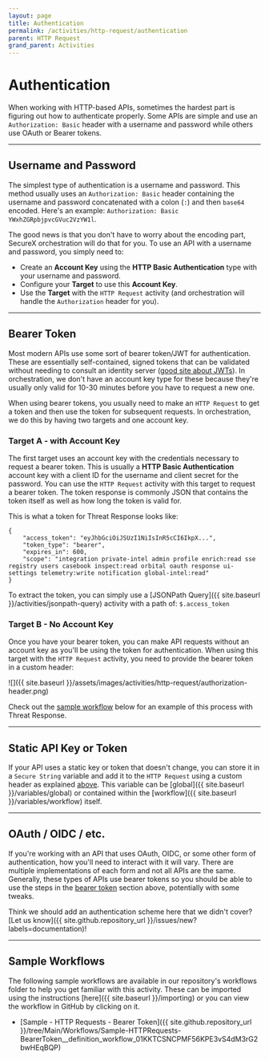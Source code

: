 ```yaml
---
layout: page
title: Authentication
permalink: /activities/http-request/authentication
parent: HTTP Request
grand_parent: Activities
---
```


# Authentication
When working with HTTP-based APIs, sometimes the hardest part is figuring out how to authenticate properly. Some APIs are simple and use an `Authorization: Basic` header with a username and password while others use OAuth or Bearer tokens.

---

## Username and Password
The simplest type of authentication is a username and password. This method usually uses an `Authorization: Basic` header containing the username and password concatenated with a colon (`:`) and then `base64` encoded. Here's an example:
`Authorization: Basic YWxhZGRpbjpvcGVuc2VzYW1l`.

The good news is that you don't have to worry about the encoding part, SecureX orchestration will do that for you. To use an API with a username and password, you simply need to:
* Create an **Account Key** using the **HTTP Basic Authentication** type with your username and password.
* Configure your **Target** to use this **Account Key**.
* Use the **Target** with the `HTTP Request` activity (and orchestration will handle the `Authorization` header for you).

---

## Bearer Token
Most modern APIs use some sort of bearer token/JWT for authentication. These are essentially self-contained, signed tokens that can be validated without needing to consult an identity server ([good site about JWTs](https://jwt.io)). In orchestration, we don't have an account key type for these because they're usually only valid for 10-30 minutes before you have to request a new one.

When using bearer tokens, you usually need to make an `HTTP Request` to get a token and then use the token for subsequent requests. In orchestration, we do this by having two targets and one account key.

### Target A - with Account Key
The first target uses an account key with the credentials necessary to request a bearer token. This is usually a **HTTP Basic Authentication** account key with a client ID for the username and client secret for the password. You can use the `HTTP Request` activity with this target to request a bearer token. The token response is commonly JSON that contains the token itself as well as how long the token is valid for.

This is what a token for Threat Response looks like:

```text
{
    "access_token": "eyJhbGciOiJSUzI1NiIsInR5cCI6IkpX...",
    "token_type": "bearer",
    "expires_in": 600,
    "scope": "integration private-intel admin profile enrich:read sse registry users casebook inspect:read orbital oauth response ui-settings telemetry:write notification global-intel:read"
}
```

To extract the token, you can simply use a [JSONPath Query]({{ site.baseurl }}/activities/jsonpath-query) activity with a path of: `$.access_token`

### Target B - No Account Key
Once you have your bearer token, you can make API requests without an account key as you'll be using the token for authentication. When using this target with the `HTTP Request` activity, you need to provide the bearer token in a custom header:

![]({{ site.baseurl }}/assets/images/activities/http-request/authorization-header.png)

Check out the [sample workflow](#sample-workflows) below for an example of this process with Threat Response.

---

## Static API Key or Token
If your API uses a static key or token that doesn't change, you can store it in a `Secure String` variable and add it to the `HTTP Request` using a custom header as explained [above](#target-b---no-account-key). This variable can be [global]({{ site.baseurl }}/variables/global) or contained within the [workflow]({{ site.baseurl }}/variables/workflow) itself.

---

## OAuth / OIDC / etc.
If you're working with an API that uses OAuth, OIDC, or some other form of authentication, how you'll need to interact with it will vary. There are multiple implementations of each form and not all APIs are the same. Generally, these types of APIs use bearer tokens so you should be able to use the steps in the [bearer token](#bearer-token) section above, potentially with some tweaks.

Think we should add an authentication scheme here that we didn't cover? [Let us know]({{ site.github.repository_url }}/issues/new?labels=documentation)!

---

## Sample Workflows
The following sample workflows are available in our repository's workflows folder to help you get familiar with this activity. These can be imported using the instructions [here]({{ site.baseurl }}/importing) or you can view the workflow in GitHub by clicking on it.

* [Sample - HTTP Requests - Bearer Token]({{ site.github.repository_url }}/tree/Main/Workflows/Sample-HTTPRequests-BearerToken__definition_workflow_01KKTCSNCPMF56KPE3vS4dM3rG2bwHEqBQP)
